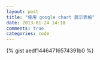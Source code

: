 ```yaml
---
layout: post
title: "使用 google chart 展示表格"
date: 2013-01-24 14:18
comments: true
categories: code
---
```




{% gist aedf14464716574391b0 %}


